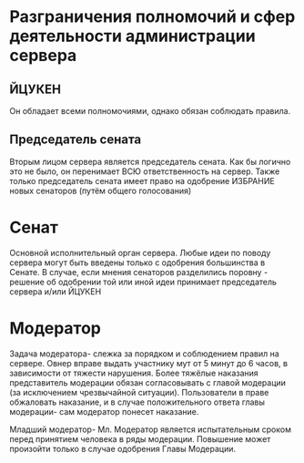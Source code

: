 # Разграничения полномочий и сфер деятельности администрации сервера

## ЙЦУКЕН
Он обладает всеми полномочиями, однако обязан соблюдать правила.

## Председатель сената
Вторым лицом сервера является председатель сената. Как бы логично это не было, он перенимает ВСЮ ответственность на сервер.
Также только председатель сената имеет право на одобрение ИЗБРАНИЕ новых сенаторов (путём общего голосования)

# Сенат
Основной исполнительный орган сервера. Любые идеи по поводу сервера могут быть введены только с одобрения большинства в Сенате. В случае, если мнения сенаторов разделились поровну - решение об одобрении той или иной идеи принимает председатель сервера и/или ЙЦУКЕН

# Модератор
Задача модератора- слежка за порядком и соблюдением правил на сервере. Овнер вправе выдать участнику мут от 5 минут до 6 часов, в зависимости от тяжести нарушения. Более тяжёлые наказания представитель модерации обязан согласовывать с главой модерации (за исключением чрезвычайной ситуации). Пользователи в праве обжаловать наказание, и в случае положительного ответа главы модерации- сам модератор понесет наказание. 

Младший модератор- Мл. Модератор является испытательным сроком перед принятием человека в ряды модерации. Повышение может произойти только в случае одобрения Главы Модерации. 

